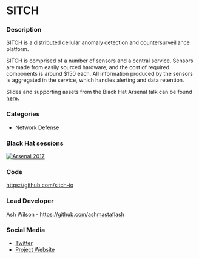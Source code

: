 # SITCH

### Description

SITCH is a distributed cellular anomaly detection and countersurveillance platform.  

SITCH is comprised of a number of sensors and a central service.  Sensors are made from easily sourced hardware, and the cost of required components is around $150 each.  All information produced by the sensors is aggregated in the service, which handles alerting and data retention.

Slides and supporting assets from the Black Hat Arsenal talk can be found [here](https://github.com/sitch-io/blackhat_arsenal_2017).

### Categories

* Network Defense

### Black Hat sessions

[![Arsenal 2017](https://rawgit.com/toolswatch/badges/master/arsenal/2017.svg)](http://www.toolswatch.org/2017/06/the-black-hat-arsenal-usa-2017-phenomenal-line-up-announced/)

### Code

https://github.com/sitch-io

### Lead Developer

Ash Wilson - https://github.com/ashmastaflash

### Social Media

* [Twitter](https://twitter.com/sitch_io)
* [Project Website](https://sitch.io/)
